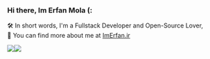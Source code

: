 ### Hi there, Im Erfan Mola (:  
  
  🛠 In short words, I'm a Fullstack Developer and Open-Source Lover,  
  🎡 You can find more about me at [ImErfan.ir](https://imerfan.ir/)
  
 <div style="display:flex;">
 <img align="center" src="https://github-readme-stats.vercel.app/api?username=erfanmola&show_icons=true&count_private=true&include_all_commits=true" />
 <img align="center" src="https://github-readme-stats.vercel.app/api/top-langs/?username=erfanmola&layout=compact" />
 </div>
